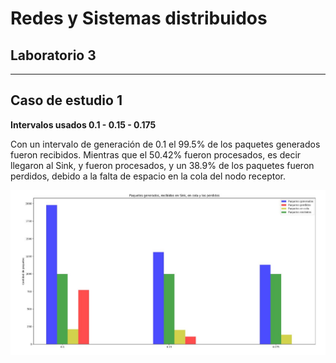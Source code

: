 # Redes y Sistemas distribuidos

## Laboratorio 3
----
## Caso de estudio 1


**Intervalos usados 0.1 - 0.15 - 0.175**

  Con un intervalo de generación de 0.1 el 99.5% de los paquetes generados fueron recibidos. Mientras que el 50.42% fueron procesados, es decir llegaron al Sink, y fueron procesados, y un 38.9% de los paquetes fueron perdidos, debido a la falta de espacio en la cola del nodo receptor.


![chart](./images/chart.jpeg)
